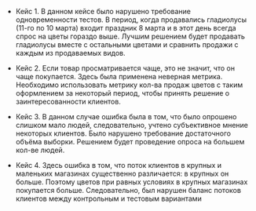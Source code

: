 - Кейс 1. В данном кейсе было нарушено требование одновременности тестов. В период, когда продавались гладиолусы (11-го по 10 марта) входит праздник 8 марта и в этот день всегда спрос на цветы гораздо выше. Лучшим решением будет продавать гладиолусы вместе с остальными цветами и сравнить продажи с каждым из продаваемых видов.

- Кейс 2. Если товар просматривается чаще, это не значит, что он чаще покупается. Здесь была применена неверная метрика. Необходимо использовать метрику кол-ва продаж цветов с таким оформлением за некоторый период, чтобы принять решение о заинтересованности клиентов.

- Кейс 3. В данном случае ошибка была в том, что было опрошено слишком мало людей, следовательно, учтено субъективное мнение некоторых клиентов. Было нарушено требование достаточного объёма выборки. Решением будет проведение опроса на большем кол-ве людей.

- Кейс 4. Здесь ошибка в том, что поток клиентов в крупных и маленьких магазинах существенно различается: в крупных он больше. Поэтому цветов при равных условиях в крупных магазинах покупается больше. Следовательно, был нарушен баланс потоков клиентов между контрольным и тестовым вариантами